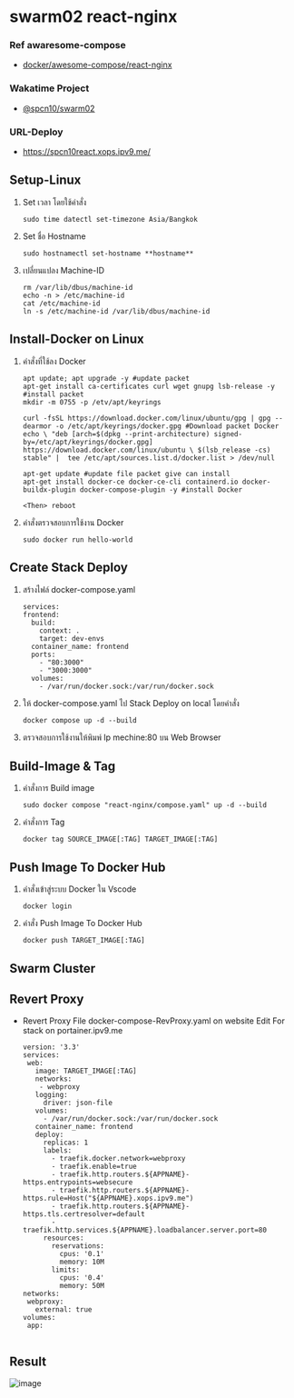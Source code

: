 # swarm02 react-nginx
### Ref awaresome-compose
- [docker/awesome-compose/react-nginx](https://github.com/docker/awesome-compose/tree/master/react-nginx)
### Wakatime Project
- [@spcn10/swarm02](https://wakatime.com/@spcn10/projects/azbfzwwyup?start=2023-02-27&end=2023-03-05)
### URL-Deploy
- https://spcn10react.xops.ipv9.me/
## Setup-Linux
1. Set เวลา โดยใช้คำสั่ง
	```
	sudo time datectl set-timezone Asia/Bangkok 
	```
2. Set ชื่อ Hostname
    ```
	sudo hostnamectl set-hostname **hostname**
	```
3. เปลี่ยนแปลง Machine-ID
	  ```
	rm /var/lib/dbus/machine-id
	echo -n > /etc/machine-id
	cat /etc/machine-id
	ln -s /etc/machine-id /var/lib/dbus/machine-id
	```
## Install-Docker on Linux
1. คำสั่งที่ใช้ลง Docker
	```
	apt update; apt upgrade -y #update packet
	apt-get install ca-certificates curl wget gnupg lsb-release -y #install packet
	mkdir -m 0755 -p /etv/apt/keyrings
	
	curl -fsSL https://download.docker.com/linux/ubuntu/gpg | gpg --dearmor -o /etc/apt/keyrings/docker.gpg #Download packet Docker
	echo \ "deb [arch=$(dpkg --print-architecture) signed-by=/etc/apt/keyrings/docker.gpg] https://download.docker.com/linux/ubuntu \ $(lsb_release -cs) stable" |  tee /etc/apt/sources.list.d/docker.list > /dev/null
	
	apt-get update #update file packet give can install
	apt-get install docker-ce docker-ce-cli containerd.io docker-buildx-plugin docker-compose-plugin -y #install Docker

	<Then> reboot

2. คำสั่งตรวจสอบการใช้งาน Docker
	```
	sudo docker run hello-world
	```
## Create Stack Deploy
1. สร้างไฟล์ docker-compose.yaml
   ```
   services:
   frontend:
     build:
       context: .
       target: dev-envs
     container_name: frontend
     ports:
       - "80:3000"
       - "3000:3000"
     volumes:
       - /var/run/docker.sock:/var/run/docker.sock
   ```
2. ให้ docker-compose.yaml ไป Stack Deploy on local โดยคำสั่ง
   	```
   	docker compose up -d --build
   	```
3. ตรวจสอบการใช้งานให้พิมพ์ Ip mechine:80 บน Web Browser

## Build-Image & Tag
1. คำสั่งการ Build image
	 ```
	 sudo docker compose "react-nginx/compose.yaml" up -d --build
	 ```
2. คำสั่งการ Tag
	 ```
	 docker tag SOURCE_IMAGE[:TAG] TARGET_IMAGE[:TAG]
	 ```
## Push Image To Docker Hub
1. คำสั่งเข้าสู่ระบบ Docker ใน Vscode
	 ```
	 docker login
	 ```
2. คำสั่ง Push Image To Docker Hub
	 ```
	 docker push TARGET_IMAGE[:TAG]
	 ```
## Swarm Cluster
## Revert Proxy 
   - Revert Proxy File docker-compose-RevProxy.yaml on website Edit For stack on portainer.ipv9.me
     ```
     version: '3.3'
     services:
      web:
        image: TARGET_IMAGE[:TAG]
        networks:
         - webproxy
        logging:
          driver: json-file
        volumes:
          - /var/run/docker.sock:/var/run/docker.sock
        container_name: frontend
        deploy:
          replicas: 1
          labels:
            - traefik.docker.network=webproxy
            - traefik.enable=true
            - traefik.http.routers.${APPNAME}-https.entrypoints=websecure
            - traefik.http.routers.${APPNAME}-https.rule=Host("${APPNAME}.xops.ipv9.me")
            - traefik.http.routers.${APPNAME}-https.tls.certresolver=default
            - traefik.http.services.${APPNAME}.loadbalancer.server.port=80
          resources:
            reservations:
              cpus: '0.1'
              memory: 10M
            limits:
              cpus: '0.4'
              memory: 50M
     networks:
      webproxy:
        external: true
     volumes:
      app:
    
     ```
## Result 
![image](https://user-images.githubusercontent.com/117428887/224220331-569849e4-ec62-409d-a45d-1f8c2abd3c65.png)
